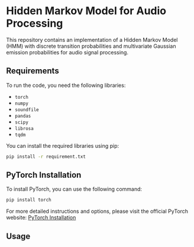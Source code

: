 # Hidden Markov Model for Audio Processing

This repository contains an implementation of a Hidden Markov Model (HMM) with discrete transition probabilities and multivariate Gaussian emission probabilities for audio signal processing.

## Requirements

To run the code, you need the following libraries:
- `torch`
- `numpy`
- `soundfile`
- `pandas`
- `scipy`
- `librosa`
- `tqdm`

You can install the required libraries using pip:
```bash
pip install -r requirement.txt
```

## PyTorch Installation

To install PyTorch, you can use the following command:
```bash
pip install torch
```

For more detailed instructions and options, please visit the official PyTorch website: [PyTorch Installation](https://pytorch.org/get-started/locally/)

## Usage
<!-- 
### Initialization

To initialize the HMM model, you need to specify the number of states and the number of features:
```python
from hmm import HMM

n_states = 5
n_features = 13
model = HMM(n_states, n_features)
```

### Training

To train the HMM model, you need to provide the audio data as a numpy array and specify the number of EM iterations:
```python
audio_data = ...  # Load your audio data as a numpy array
n_iter = 100
model.train(audio_data, n_iter)
```

### Forward Pass

To perform the forward pass of the HMM, you need to provide the encoded data:
```python
encoded_data, tau = model.encode(audio_data)
alpha = model.hmm_forward(encoded_data)
```

## File Structure

- `hmm.py`: Contains the implementation of the HMM and EmissionModel classes.
- `README.md`: This file.

## License

This project is licensed under the MIT License.

## Acknowledgements

This implementation is based on the concepts of Hidden Markov Models and their application in audio signal processing. -->
